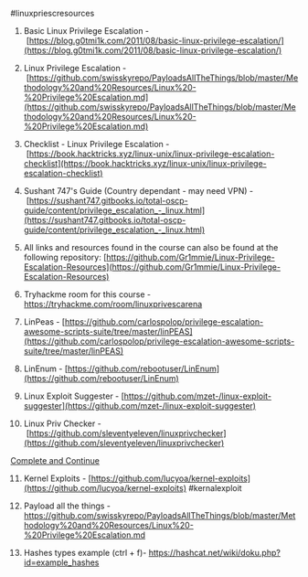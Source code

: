 #linuxpriescresources

1. Basic Linux Privilege Escalation - [https://blog.g0tmi1k.com/2011/08/basic-linux-privilege-escalation/](https://blog.g0tmi1k.com/2011/08/basic-linux-privilege-escalation/)

2. Linux Privilege Escalation - [https://github.com/swisskyrepo/PayloadsAllTheThings/blob/master/Methodology%20and%20Resources/Linux%20-%20Privilege%20Escalation.md](https://github.com/swisskyrepo/PayloadsAllTheThings/blob/master/Methodology%20and%20Resources/Linux%20-%20Privilege%20Escalation.md)

3. Checklist - Linux Privilege Escalation - [https://book.hacktricks.xyz/linux-unix/linux-privilege-escalation-checklist](https://book.hacktricks.xyz/linux-unix/linux-privilege-escalation-checklist)

4. Sushant 747's Guide (Country dependant - may need VPN) - [https://sushant747.gitbooks.io/total-oscp-guide/content/privilege_escalation_-_linux.html](https://sushant747.gitbooks.io/total-oscp-guide/content/privilege_escalation_-_linux.html)

5. All links and resources found in the course can also be found at the following repository: [https://github.com/Gr1mmie/Linux-Privilege-Escalation-Resources](https://github.com/Gr1mmie/Linux-Privilege-Escalation-Resources) 

6. Tryhackme room for this course - https://tryhackme.com/room/linuxprivescarena

7. LinPeas - [https://github.com/carlospolop/privilege-escalation-awesome-scripts-suite/tree/master/linPEAS](https://github.com/carlospolop/privilege-escalation-awesome-scripts-suite/tree/master/linPEAS)

8. LinEnum - [https://github.com/rebootuser/LinEnum](https://github.com/rebootuser/LinEnum)

9. Linux Exploit Suggester - [https://github.com/mzet-/linux-exploit-suggester](https://github.com/mzet-/linux-exploit-suggester)

10. Linux Priv Checker - [https://github.com/sleventyeleven/linuxprivchecker](https://github.com/sleventyeleven/linuxprivchecker)

[Complete and Continue](https://academy.tcm-sec.com/courses/1154399/lectures/24799431)

11. Kernel Exploits - [https://github.com/lucyoa/kernel-exploits](https://github.com/lucyoa/kernel-exploits) #kernalexploit

12. Payload all the things - https://github.com/swisskyrepo/PayloadsAllTheThings/blob/master/Methodology%20and%20Resources/Linux%20-%20Privilege%20Escalation.md 

13. Hashes types example (ctrl + f)- https://hashcat.net/wiki/doku.php?id=example_hashes